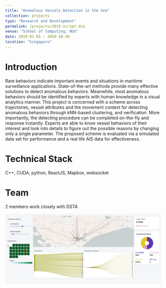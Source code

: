 ```yaml
---
title: "Anomalous Vessels Detection in the Sea"
collection: projects
type: "Research and Development"
permalink: /projects/2019-ncript-dsa
venue: "School of Computing, NUS"
date: 2019-01-01 ~ 2019-10-30
location: "Singapore"
---
```


Introduction
======
Rare behaviors indicate important events and situations in maritime surveillance applications. State-of-the-art methods provide many effective solutions to detect anomalous behaviors. Meanwhile, most anomalous behaviors should be identified by experts with human knowledge in a visual analytics manner. This project is concerned with a scheme across trajectories, vessel attributes and the movement context for detecting anomalous behaviors through kNN-based clustering, and verification. More importantly, the detecting procedure can be completed on-the-fly and response instantly. Experts are able to know vessel behaviors of their interest and look into details to figure out the possible reasons by changing only a single parameter. The proposed scheme is evaluated via a simulated data set for performance and a real life AIS data for effectiveness.

Technical Stack
======
C++, CUDA, python, ReactJS, Mapbox, websocket

Team
======
2 members work closely with DSTA

<img src='../images/ncript-ppdp.png'>